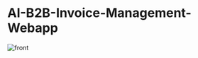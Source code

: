 # AI-B2B-Invoice-Management-Webapp

![front](https://github.com/AnirbanBall/AI-B2B-Invoice-Management-Webapp/assets/72156677/679b8876-7190-4e4f-92f4-cad47135bf98)
